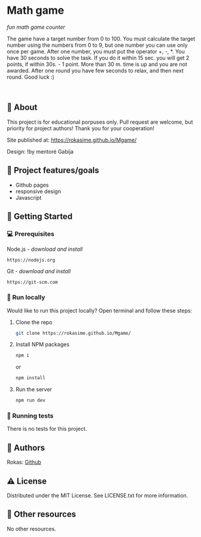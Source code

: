 # Math game

_fun math game counter_

The game have a target number from 0 to 100. You must calculate the target number using the numbers from 0 to 9, but one number you can use only once per game. After one number, you must put the operator +, -, \*.
You have 30 seconds to solve the task. If you do it within 15 sec. you will get 2 points, if within 30s. - 1 point. More than 30 m. time is up and you are not awarded.
After one round you have few seconds to relax, and then next round.
Good luck :)

<br>

## 🌟 About

This project is for educational porpuses only. Pull request are welcome, but priority for project authors! Thank you for your cooperation!

Site published at: https://rokasime.github.io/Mgame/

Design: !by mentorė Gabija

## 🎯 Project features/goals

- Github pages
- responsive design
- Javascript

## 🧰 Getting Started

### 💻 Prerequisites

Node.js - _download and install_

```
https://nodejs.org
```

Git - _download and install_

```
https://git-scm.com
```

### 🏃 Run locally

Would like to run this project locally? Open terminal and follow these steps:

1. Clone the repo
   ```sh
   git clone https://rokasime.github.io/Mgame/
   ```
2. Install NPM packages
   ```sh
   npm i
   ```
   or
   ```sh
   npm install
   ```
3. Run the server
   ```sh
   npm run dev
   ```

### 🧪 Running tests

There is no tests for this project.

## 🎅 Authors

Rokas: [Github](https://github.com/RokasIme)

## ⚠️ License

Distributed under the MIT License. See LICENSE.txt for more information.

## 🔗 Other resources

No other resources.
